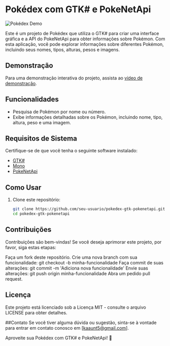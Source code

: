 # Pokédex com GTK# e PokeNetApi

![Pokédex Demo](demo.gif)

Este é um projeto de Pokédex que utiliza o GTK# para criar uma interface gráfica e a API do PokeNetApi para obter informações sobre Pokémon. Com esta aplicação, você pode explorar informações sobre diferentes Pokémon, incluindo seus nomes, tipos, alturas, pesos e imagens.

## Demonstração

Para uma demonstração interativa do projeto, assista ao [vídeo de demonstração](demo.gif).

## Funcionalidades

- Pesquisa de Pokémon por nome ou número.
- Exibe informações detalhadas sobre os Pokémon, incluindo nome, tipo, altura, peso e uma imagem.

## Requisitos de Sistema

Certifique-se de que você tenha o seguinte software instalado:

- [GTK#](https://mono.github.io/gtk-sharp/)
- [Mono](https://www.mono-project.com/download/stable/)
- [PokeNetApi](https://github.com/PokeAPI/pokeapi)

## Como Usar

1. Clone este repositório:

   ```bash
   git clone https://github.com/seu-usuario/pokedex-gtk-pokenetapi.git
   cd pokedex-gtk-pokenetapi

## Contribuições
Contribuições são bem-vindas! Se você deseja aprimorar este projeto, por favor, siga estas etapas:

Faça um fork deste repositório.
Crie uma nova branch com sua funcionalidade: git checkout -b minha-funcionalidade
Faça commit de suas alterações: git commit -m 'Adiciona nova funcionalidade'
Envie suas alterações: git push origin minha-funcionalidade
Abra um pedido pull request.


## Licença

Este projeto está licenciado sob a Licença MIT - consulte o arquivo LICENSE para obter detalhes.

##Contato
Se você tiver alguma dúvida ou sugestão, sinta-se à vontade para entrar em contato conosco em [kaaunt5@gmail.com].

Aproveite sua Pokédex com GTK# e PokeNetApi! 🌟
